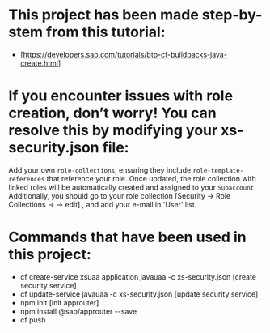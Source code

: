 # This project has been made step-by-stem from this tutorial:
- [https://developers.sap.com/tutorials/btp-cf-buildpacks-java-create.html]

# If you encounter issues with role creation, don’t worry! You can resolve this by modifying your xs-security.json file:
Add your own `role-collections`, ensuring they include `role-template-references` that reference your role.
Once updated, the role collection with linked roles will be automatically created and assigned to your `Subaccount`.
Additionally, you should go to your role collection [Security -> Role Collections -> <your role collection name> -> edit] ,
and add your e-mail in 'User' list.

# Commands that have been used in this project:
 - cf create-service xsuaa application javauaa -c xs-security.json [create security service]
 - cf update-service javauaa -c xs-security.json [update security service]
 - npm init [init approuter]
 - npm install @sap/approuter --save
 - cf push